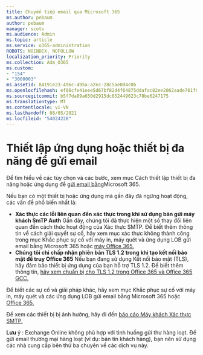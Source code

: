```yaml
---
title: Chuyển tiếp email qua Microsoft 365
ms.author: pebaum
author: pebaum
manager: scotv
ms.audience: Admin
ms.topic: article
ms.service: o365-administration
ROBOTS: NOINDEX, NOFOLLOW
localization_priority: Priority
ms.collection: Adm_O365
ms.custom:
- "154"
- "3000003"
ms.assetid: 84191e23-496c-495a-a2ec-28c5ae0d4c0b
ms.openlocfilehash: ef06cfe41eee5d67bf82d4f64875ddafac82ee2062aade761f81b906cd428dd5
ms.sourcegitcommit: b5f7da89a650d2915dc652449623c78be6247175
ms.translationtype: MT
ms.contentlocale: vi-VN
ms.lasthandoff: 08/05/2021
ms.locfileid: "54024228"
---
```

# <a name="set-up-a-multifunction-device-or-application-to-send-email"></a>Thiết lập ứng dụng hoặc thiết bị đa năng để gửi email

Để tìm hiểu về các tùy chọn và các bước, xem mục Cách thiết lập thiết bị đa năng hoặc ứng dụng để [gửi email bằng](/Exchange/mail-flow-best-practices/how-to-set-up-a-multifunction-device-or-application-to-send-email-using-microsoft-365-or-office-365)Microsoft 365.
  
Nếu bạn có một thiết bị hoặc ứng dụng mà gần đây đã ngừng hoạt động, các vấn đề phổ biến nhất là:

- **Xác thực các lỗi liên quan đến xác thực trong khi sử dụng bản gửi máy khách SmTP Auth** Gần đây, chúng tôi đã thực hiện một số thay đổi liên quan đến cách thức hoạt động của Xác thực SMTP. Để biết thêm thông tin về cách giải quyết sự cố, hãy xem mục xác thực không thành công trong mục Khắc phục sự cố với máy in, máy quét và ứng dụng LOB gửi email bằng Microsoft 365 hoặc [máy Office 365.](/Exchange/mail-flow-best-practices/fix-issues-with-printers-scanners-and-lob-applications-that-send-email-using-off#error-authentication-unsuccessful)
- **Chúng tôi chỉ chấp nhận phiên bản TLS 1.2 trong khi tạo kết nối bảo mật để truy Office 365** Nếu bạn đang sử dụng Kết nối bảo mật (TLS), hãy đảm bảo thiết bị ứng dụng của bạn hỗ trợ TLS 1.2. Để biết thêm thông tin, [hãy xem chuẩn bị cho TLS 1.2 trong Office 365 và Office 365 GCC.](/microsoft-365/compliance/prepare-tls-1.2-in-office-365)
 
Để biết các sự cố và giải pháp khác, hãy xem mục Khắc phục sự cố với máy in, máy quét và các ứng dụng LOB gửi email bằng Microsoft 365 hoặc [Office 365.](/Exchange/mail-flow-best-practices/fix-issues-with-printers-scanners-and-lob-applications-that-send-email-using-off)

Để xem các thiết bị bị ảnh hưởng, hãy đi đến [báo cáo Máy khách Xác thực SMTP.](https://protection.office.com/mailflow/dashboard)

**Lưu** ý : Exchange Online không phù hợp với tình huống gửi thư hàng loạt. Để gửi email thương mại hàng loạt (ví dụ: bản tin khách hàng), bạn nên sử dụng các nhà cung cấp bên thứ ba chuyên về các dịch vụ này.
